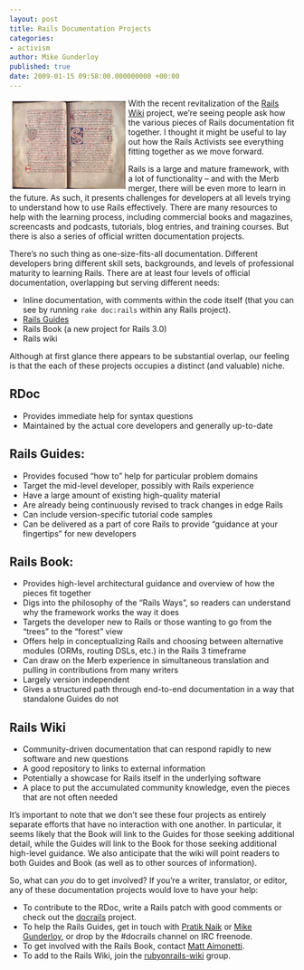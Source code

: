 ```yaml
---
layout: post
title: Rails Documentation Projects
categories:
- activism
author: Mike Gunderloy
published: true
date: 2009-01-15 09:58:00.000000000 +00:00
---
```

<p><img src="/assets/2009/1/15/book.png" align="left" style="padding:5px;" /> With the recent revitalization of the <a href="http://groups.google.com/group/rubyonrails-wiki">Rails Wiki</a> project, we&#8217;re seeing people ask how the various pieces of Rails documentation fit together. I thought it might be useful to lay out how the Rails Activists see everything fitting together as we move forward.</p>
<p>Rails is a large and mature framework, with a lot of functionality &#8211; and with the Merb merger, there will be even more to learn in the future. As such, it presents challenges for developers at all levels trying to understand how to use Rails effectively. There are many resources to help with the learning process, including commercial books and magazines, screencasts and podcasts, tutorials, blog entries, and training courses. But there is also a series of official written documentation projects.</p>
<p>There&#8217;s no such thing as one-size-fits-all documentation. Different developers bring different skill sets, backgrounds, and levels of professional maturity to learning Rails. There are at least four levels of official documentation, overlapping but serving different needs:</p>
<ul>
	<li>Inline documentation, with comments within the code itself (that you can see by running <code>rake doc:rails</code> within any Rails project).</li>
	<li><a href="http://guides.rubyonrails.org/">Rails Guides</a></li>
	<li>Rails Book (a new project for Rails 3.0)</li>
	<li>Rails wiki</li>
</ul>
<p>Although at first glance there appears to be substantial overlap, our feeling is that the each of these projects occupies a distinct (and valuable) niche.</p>
<h2>RDoc</h2>
<ul>
	<li>Provides immediate help for syntax questions</li>
	<li>Maintained by the actual core developers and generally up-to-date</li>
</ul>
<h2>Rails Guides:</h2>
<ul>
	<li>Provides focused &#8220;how to&#8221; help for particular problem domains</li>
	<li>Target the mid-level developer, possibly with Rails experience</li>
	<li>Have a large amount of existing high-quality material</li>
	<li>Are already being continuously revised to track changes in edge Rails</li>
	<li>Can include version-specific tutorial code samples</li>
	<li>Can be delivered as a part of core Rails to provide &#8220;guidance at your fingertips&#8221; for new developers</li>
</ul>
<h2>Rails Book:</h2>
<ul>
	<li>Provides high-level architectural guidance and overview of how the pieces fit together</li>
	<li>Digs into the philosophy of the &#8220;Rails Ways&#8221;, so readers can understand why the framework works the way it does</li>
	<li>Targets the developer new to Rails or those wanting to go from the &#8220;trees&#8221; to the &#8220;forest&#8221; view</li>
	<li>Offers help in conceptualizing Rails and choosing between alternative modules (ORMs, routing DSLs, etc.) in the Rails 3 timeframe</li>
	<li>Can draw on the Merb experience in simultaneous translation and pulling in contributions from many writers</li>
	<li>Largely version independent</li>
	<li>Gives a structured path through end-to-end documentation in a way that standalone Guides do not</li>
</ul>
<h2>Rails Wiki</h2>
<ul>
	<li>Community-driven documentation that can respond rapidly to new software and new questions</li>
	<li>A good repository to links to external information</li>
	<li>Potentially a showcase for Rails itself in the underlying software</li>
	<li>A place to put the accumulated community knowledge, even the pieces that are not often needed</li>
</ul>
<p>It&#8217;s important to note that we don&#8217;t see these four projects as entirely separate efforts that have no interaction with one another. In particular, it seems likely that the Book will link to the Guides for those seeking additional detail, while the Guides will link to the Book for those seeking additional high-level guidance. We also anticipate that the wiki will point readers to both Guides and Book (as well as to other sources of information).</p>
<p>So, what can <em>you</em> do to get involved? If you&#8217;re a writer, translator, or editor, any of these documentation projects would love to have your help:</p>
<ul>
	<li>To contribute to the RDoc, write a Rails patch with good comments or check out the <a href="http://weblog.rubyonrails.org/2008/5/2/help-improve-rails-documentation-on-git-branch">docrails</a> project.</li>
	<li>To help the Rails Guides, get in touch with <a href="mailto:pratiknaik@gmail.com">Pratik Naik</a> or <a href="mailto:mikeg1@larkfarm.com">Mike Gunderloy</a>, or drop by the #docrails channel on <span class="caps">IRC</span> freenode.</li>
	<li>To get involved with the Rails Book, contact <a href="mailto:mattaimonetti@gmail.com">Matt Aimonetti</a>.</li>
	<li>To add to the Rails Wiki, join the <a href="http://groups.google.com/group/rubyonrails-wiki">rubyonrails-wiki</a> group.</li>
</ul>